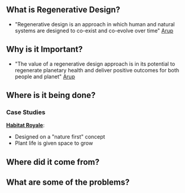 ## What is Regenerative Design?
- "Regenerative design is an approach in which human and natural systems are designed to co-exist and co-evolve over time" [Arup](https://www.arup.com/insights/what-is-regenerative-design/)
## Why is it Important?
- "The value of a regenerative design approach is in its potential to regenerate planetary health and deliver positive outcomes for both people and planet" [Arup](https://www.arup.com/insights/what-is-regenerative-design/)
## Where is it being done?
### Case Studies

**[Habitat Royale](https://kondorwessels.nl/en/portfolio/habitat-royale/)**:
- Designed on a "nature first" concept
- Plant life is given space to grow
## Where did it come from?
## What are some of the problems?